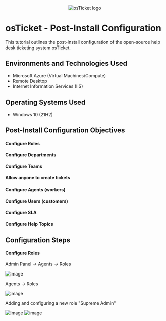 <p align="center">
<img src="https://i.imgur.com/Clzj7Xs.png" alt="osTicket logo"/>
</p>

<h1>osTicket - Post-Install Configuration</h1>
This tutorial outlines the post-install configuration of the open-source help desk ticketing system osTicket.<br />

<h2>Environments and Technologies Used</h2>

- Microsoft Azure (Virtual Machines/Compute)
- Remote Desktop
- Internet Information Services (IIS)

<h2>Operating Systems Used </h2>

- Windows 10</b> (21H2)

<h2>Post-Install Configuration Objectives</h2>
<h4> Configure Roles</h4>
<h4> Configure Departments</h4>
<h4> Configure Teams </h4>
<h4> Allow anyone to create tickets </h4>
<h4> Configure Agents (workers) </h4>
<h4> Configure Users (customers) </h4>
<h4> Configure SLA </h4>
<h4> Configure Help Topics </h4>
  
<h2>Configuration Steps</h2>


<h4> Configure Roles </h4>

 Admin Panel -> Agents -> Roles
 

![image](https://github.com/marvrodriguez/osticket-post-install-config/assets/141983161/4288abda-f907-47ef-8ee2-f32407a6a668) 

Agents -> Roles

![image](https://github.com/marvrodriguez/osticket-post-install-config/assets/141983161/187cf4d9-9b61-448d-8e2c-62417cf0fdb3)

Adding and configuring  a new role "Supreme Admin" 

![image](https://github.com/marvrodriguez/osticket-post-install-config/assets/141983161/d63394cc-b6b1-4e41-8b2d-4bc8f0c685e9) ![image](https://github.com/marvrodriguez/osticket-post-install-config/assets/141983161/d367c96e-b2a2-4fba-96da-a98ece11e88c)



